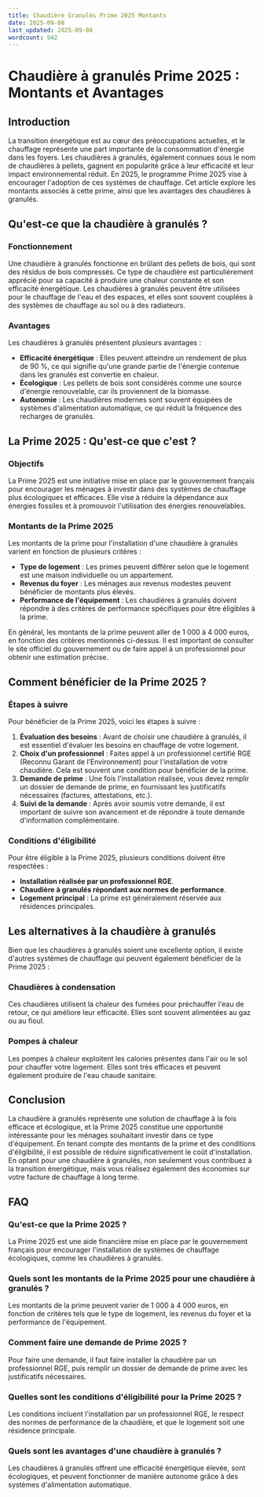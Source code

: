 ```yaml
---
title: Chaudière Granulés Prime 2025 Montants
date: 2025-09-08
last_updated: 2025-09-08
wordcount: 942
---
```


# Chaudière à granulés Prime 2025 : Montants et Avantages

## Introduction

La transition énergétique est au cœur des préoccupations actuelles, et le chauffage représente une part importante de la consommation d'énergie dans les foyers. Les chaudières à granulés, également connues sous le nom de chaudières à pellets, gagnent en popularité grâce à leur efficacité et leur impact environnemental réduit. En 2025, le programme Prime 2025 vise à encourager l'adoption de ces systèmes de chauffage. Cet article explore les montants associés à cette prime, ainsi que les avantages des chaudières à granulés.

## Qu'est-ce que la chaudière à granulés ?

### Fonctionnement

Une chaudière à granulés fonctionne en brûlant des pellets de bois, qui sont des résidus de bois compressés. Ce type de chaudière est particulièrement apprécié pour sa capacité à produire une chaleur constante et son efficacité énergétique. Les chaudières à granulés peuvent être utilisées pour le chauffage de l'eau et des espaces, et elles sont souvent couplées à des systèmes de chauffage au sol ou à des radiateurs.

### Avantages

Les chaudières à granulés présentent plusieurs avantages :

- **Efficacité énergétique** : Elles peuvent atteindre un rendement de plus de 90 %, ce qui signifie qu'une grande partie de l'énergie contenue dans les granulés est convertie en chaleur.
- **Écologique** : Les pellets de bois sont considérés comme une source d'énergie renouvelable, car ils proviennent de la biomasse.
- **Autonomie** : Les chaudières modernes sont souvent équipées de systèmes d'alimentation automatique, ce qui réduit la fréquence des recharges de granulés.

## La Prime 2025 : Qu'est-ce que c'est ?

### Objectifs

La Prime 2025 est une initiative mise en place par le gouvernement français pour encourager les ménages à investir dans des systèmes de chauffage plus écologiques et efficaces. Elle vise à réduire la dépendance aux énergies fossiles et à promouvoir l'utilisation des énergies renouvelables.

### Montants de la Prime 2025

Les montants de la prime pour l'installation d'une chaudière à granulés varient en fonction de plusieurs critères :

- **Type de logement** : Les primes peuvent différer selon que le logement est une maison individuelle ou un appartement.
- **Revenus du foyer** : Les ménages aux revenus modestes peuvent bénéficier de montants plus élevés.
- **Performance de l'équipement** : Les chaudières à granulés doivent répondre à des critères de performance spécifiques pour être éligibles à la prime.

En général, les montants de la prime peuvent aller de 1 000 à 4 000 euros, en fonction des critères mentionnés ci-dessus. Il est important de consulter le site officiel du gouvernement ou de faire appel à un professionnel pour obtenir une estimation précise.

## Comment bénéficier de la Prime 2025 ?

### Étapes à suivre

Pour bénéficier de la Prime 2025, voici les étapes à suivre :

1. **Évaluation des besoins** : Avant de choisir une chaudière à granulés, il est essentiel d'évaluer les besoins en chauffage de votre logement.
2. **Choix d'un professionnel** : Faites appel à un professionnel certifié RGE (Reconnu Garant de l’Environnement) pour l'installation de votre chaudière. Cela est souvent une condition pour bénéficier de la prime.
3. **Demande de prime** : Une fois l'installation réalisée, vous devez remplir un dossier de demande de prime, en fournissant les justificatifs nécessaires (factures, attestations, etc.).
4. **Suivi de la demande** : Après avoir soumis votre demande, il est important de suivre son avancement et de répondre à toute demande d'information complémentaire.

### Conditions d'éligibilité

Pour être éligible à la Prime 2025, plusieurs conditions doivent être respectées :

- **Installation réalisée par un professionnel RGE**.
- **Chaudière à granulés répondant aux normes de performance**.
- **Logement principal** : La prime est généralement réservée aux résidences principales.

## Les alternatives à la chaudière à granulés

Bien que les chaudières à granulés soient une excellente option, il existe d'autres systèmes de chauffage qui peuvent également bénéficier de la Prime 2025 :

### Chaudières à condensation

Ces chaudières utilisent la chaleur des fumées pour préchauffer l'eau de retour, ce qui améliore leur efficacité. Elles sont souvent alimentées au gaz ou au fioul.

### Pompes à chaleur

Les pompes à chaleur exploitent les calories présentes dans l'air ou le sol pour chauffer votre logement. Elles sont très efficaces et peuvent également produire de l'eau chaude sanitaire.

## Conclusion

La chaudière à granulés représente une solution de chauffage à la fois efficace et écologique, et la Prime 2025 constitue une opportunité intéressante pour les ménages souhaitant investir dans ce type d'équipement. En tenant compte des montants de la prime et des conditions d'éligibilité, il est possible de réduire significativement le coût d'installation. En optant pour une chaudière à granulés, non seulement vous contribuez à la transition énergétique, mais vous réalisez également des économies sur votre facture de chauffage à long terme.

## FAQ

### Qu'est-ce que la Prime 2025 ?

La Prime 2025 est une aide financière mise en place par le gouvernement français pour encourager l'installation de systèmes de chauffage écologiques, comme les chaudières à granulés.

### Quels sont les montants de la Prime 2025 pour une chaudière à granulés ?

Les montants de la prime peuvent varier de 1 000 à 4 000 euros, en fonction de critères tels que le type de logement, les revenus du foyer et la performance de l'équipement.

### Comment faire une demande de Prime 2025 ?

Pour faire une demande, il faut faire installer la chaudière par un professionnel RGE, puis remplir un dossier de demande de prime avec les justificatifs nécessaires.

### Quelles sont les conditions d'éligibilité pour la Prime 2025 ?

Les conditions incluent l'installation par un professionnel RGE, le respect des normes de performance de la chaudière, et que le logement soit une résidence principale.

### Quels sont les avantages d'une chaudière à granulés ?

Les chaudières à granulés offrent une efficacité énergétique élevée, sont écologiques, et peuvent fonctionner de manière autonome grâce à des systèmes d'alimentation automatique.